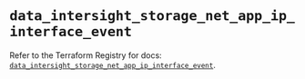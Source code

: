 # `data_intersight_storage_net_app_ip_interface_event`

Refer to the Terraform Registry for docs: [`data_intersight_storage_net_app_ip_interface_event`](https://registry.terraform.io/providers/ciscodevnet/intersight/1.0.71/docs/data-sources/storage_net_app_ip_interface_event).
